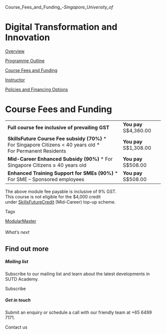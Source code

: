 Course_Fees_and_Funding_-_Singapore_University_of_



Digital Transformation and Innovation
=====================================

[Overview](/course/digital-transformation-and-innovation/#tabs)

[Programme Outline](/course/digital-transformation-and-innovation/programme-outline/#tabs)

[Course Fees and Funding](/course/digital-transformation-and-innovation/course-fees-and-funding/#tabs)

[Instructor](/course/digital-transformation-and-innovation/instructor/#tabs)

[Policies and Financing Options](/course/digital-transformation-and-innovation/policies-and-financing-options/#tabs)

Course Fees and Funding
=======================

|  |  |
| --- | --- |
| **Full course fee inclusive of prevailing GST** | **You pay**  S$4,360.00 |
| **SkillsFuture Course Fee subsidy (70%)**  * For Singapore Citizens < 40 years old * For Permanent Residents | **You pay**  S$1,308.00 |
| **Mid-Career Enhanced Subsidy (90%)**  * For Singapore Citizens ≥ 40 years old | **You pay**  S$508.00 |
| **Enhanced Training Support for SMEs (90%)**  * For SME – Sponsored employees | **You pay**  S$508.00 |

The above module fee payable is inclusive of 9% GST.  
This course is not eligible for the $4,000 credit under [SkillsFuture](http://www.skillsfuture.gov.sg/credit)[Credit](http://www.skillsfuture.gov.sg/credit) (Mid-Career) top-up scheme.

Tags

[ModularMaster](/admissions/academy/courses-and-modules/?academy-type-course=792)

###### What’s next

Find out more
-------------

##### Mailing list

Subscribe to our mailing list and learn about the latest developments in SUTD Academy.

Subscribe

##### Get in touch

Submit an enquiry or schedule a call with our friendly team at +65 6499 7171.

Contact us

